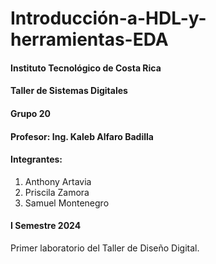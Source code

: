 # Introducción-a-HDL-y-herramientas-EDA


#### Instituto Tecnológico de Costa Rica
#### Taller de Sistemas Digitales
#### Grupo 20
#### Profesor: Ing. Kaleb Alfaro Badilla

#### Integrantes:
1. Anthony Artavia
2. Priscila Zamora
3. Samuel Montenegro

#### I Semestre 2024

Primer laboratorio del Taller de Diseño Digital.
